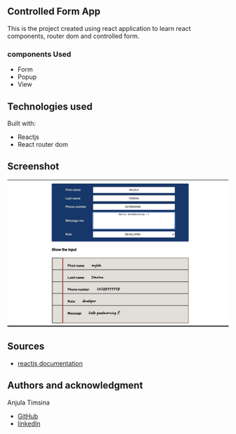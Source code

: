 ## Controlled Form App

This is the project created using react application to learn react components, router dom and controlled form.

### components Used

- Form
- Popup
- View

## Technologies used

Built with:

- Reactjs
- React router dom

## Screenshot

![screenshot of controlled form in large screen](./images/screenshot.png)

## Sources

- [reactjs documentation](https://reactjs.org/tutorial/tutorial.html)

## Authors and acknowledgment

Anjula Timsina

- [GitHub](https://github.com/meanjula)
- [linkedIn](https://www.linkedin.com/in/meanjula/)
